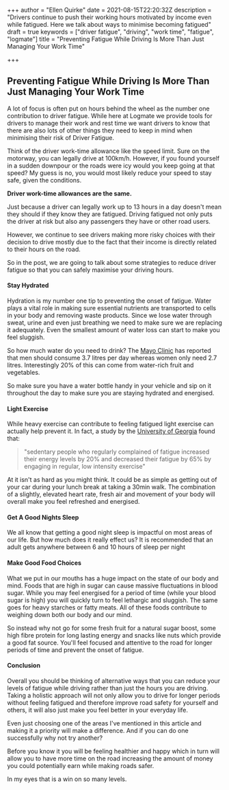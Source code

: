 +++
author = "Ellen Quirke"
date = 2021-08-15T22:20:32Z
description = "Drivers continue to push their working hours motivated by income even while fatigued. Here we talk about ways to minimise becoming fatigued"
draft = true
keywords = ["driver fatigue", "driving", "work time", "fatigue", "logmate"]
title = "Preventing Fatigue While Driving Is More Than Just Managing Your Work Time"

+++
## Preventing Fatigue While Driving Is More Than Just Managing Your Work Time

A lot of focus is often put on hours behind the wheel as the number one contribution to driver fatigue. While here at Logmate we provide tools for drivers to manage their work and rest time we want drivers to know that there are also lots of other things they need to keep in mind when minimising their risk of Driver Fatigue.

Think of the driver work-time allowance like the speed limit. Sure on the motorway, you can legally drive at 100km/h. However, if you found yourself in a sudden downpour or the roads were icy would you keep going at that speed? My guess is no, you would most likely reduce your speed to stay safe, given the conditions.

**Driver work-time allowances are the same.**

Just because a driver can legally work up to 13 hours in a day doesn't mean they should if they know they are fatigued. Driving fatigued not only puts the driver at risk but also any passengers they have or other road users.

However, we continue to see drivers making more risky choices with their decision to drive mostly due to the fact that their income is directly related to their hours on the road.

So in the post, we are going to talk about some strategies to reduce driver fatigue so that you can safely maximise your driving hours.

#### Stay Hydrated

Hydration is my number one tip to preventing the onset of fatigue. Water plays a vital role in making sure essential nutrients are transported to cells in your body and removing waste products. Since we lose water through sweat, urine and even just breathing we need to make sure we are replacing it adequately. Even the smallest amount of water loss can start to make you feel sluggish.

So how much water do you need to drink? The [Mayo Clinic]() has reported that men should consume 3.7 litres per day whereas women only need 2.7 litres. Interestingly 20% of this can come from water-rich fruit and vegetables.

So make sure you have a water bottle handy in your vehicle and sip on it throughout the day to make sure you are staying hydrated and energised.

#### Light Exercise

While heavy exercise can contribute to feeling fatigued light exercise can actually help prevent it. In fact, a study by the [University of Georgia](https://www.sciencedaily.com/releases/2008/02/080228112008.htm) found that:

> "sedentary people who regularly complained of fatigue increased their energy levels by 20% and decreased their fatigue by 65% by engaging in regular, low intensity exercise"

At it isn't as hard as you might think. It could be as simple as getting out of your car during your lunch break at taking a 30min walk. The combination of a slightly, elevated heart rate, fresh air and movement of your body will overall make you feel refreshed and energised. 

#### Get A Good Nights Sleep

We all know that getting a good night sleep is impactful on most areas of our life. But how much does it really effect us? It is recommended that an adult gets anywhere between 6 and 10 hours of sleep per night 

#### Make Good Food Choices

What we put in our mouths has a huge impact on the state of our body and mind. Foods that are high in sugar can cause massive fluctuations in blood sugar. While you may feel energised for a period of time (while your blood sugar is high) you will quickly turn to feel lethargic and sluggish. The same goes for heavy starches or fatty meats. All of these foods contribute to weighing down both our body and our mind. 

So instead why not go for some fresh fruit for a natural sugar boost, some high fibre protein for long lasting energy and snacks like nuts which provide a good fat source. You'll feel focused and attentive to the road for longer periods of time and prevent the onset of fatigue. 

#### Conclusion

Overall you should be thinking of alternative ways that you can reduce your levels of fatigue while driving rather than just the hours you are driving. Taking a holistic approach will not only allow you to drive for longer periods without feeling fatigued and therefore improve road safety for yourself and others, it will also just make you feel better in your everyday life.

Even just choosing one of the areas I've mentioned in this article and making it a priority will make a difference. And if you can do one successfully why not try another?

Before you know it you will be feeling healthier and happy which in turn will allow you to have more time on the road increasing the amount of money you could potentially earn while making roads safer. 

In my eyes that is a win on so many levels. 